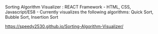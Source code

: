 Sorting Algorithm Visualizer : 
REACT Framework - 
HTML, CSS, Javascript/ES8 - 
Currently visualizes the following algorithms: Quick Sort, Bubble Sort, Insertion Sort

https://speedy2530.github.io/Sorting-Algorithm-Visualizer/
